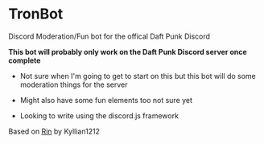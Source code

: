 # TronBot
Discord Moderation/Fun bot for the offical Daft Punk Discord

**This bot will probably only work on the Daft Punk Discord server once complete**

- Not sure when I'm going to get to start on this but this bot will do some moderation things for the server
- Might also have some fun elements too not sure yet
  
- Looking to write using the discord.js framework

Based on [Rin](https://github.com/kyllian1212/Rin-rewrite) by Kyllian1212
